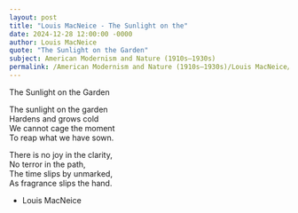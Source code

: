 ```yaml
---
layout: post
title: "Louis MacNeice - The Sunlight on the"
date: 2024-12-28 12:00:00 -0000
author: Louis MacNeice
quote: "The Sunlight on the Garden"
subject: American Modernism and Nature (1910s–1930s)
permalink: /American Modernism and Nature (1910s–1930s)/Louis MacNeice/Louis MacNeice - The Sunlight on the
---
```


The Sunlight on the Garden
  
  The sunlight on the garden  
  Hardens and grows cold  
  We cannot cage the moment  
  To reap what we have sown.

  There is no joy in the clarity,  
  No terror in the path,  
  The time slips by unmarked,  
  As fragrance slips the hand.

- Louis MacNeice
